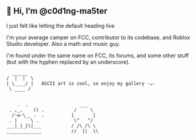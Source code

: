 ## 👋 Hi, I’m @c0d1ng-ma5ter

I just felt like letting the default heading live

I'm your average camper on FCC, contributor to its codebase, and Roblox Studio developer. Also a math and music guy.

I'm found under the same name on FCC, its forums, and some other stuff (but with the hyphen replaced by an underscore).

```
  ______
/  |  |  \
| \____/ |   ASCII art is cool, so enjoy my gallery ·ᴗ·
 \ ____ /


    .  .                   ___                         
 . ,_,    () .           /     \                       
  /·w·\__ .  .          |       |
 . |     \ .             \^   ^/
___|_|_|\|___           / /\ /\ \
_____________           //  ||  \\

```


<!---
c0d1ng-ma5ter/c0d1ng-ma5ter is a ✨ special ✨ repository because its `README.md` (this file) appears on your GitHub profile.
You can click the Preview link to take a look at your changes.
--->
